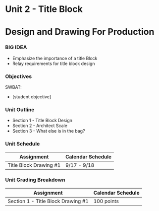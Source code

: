 # Unit 2 - Title Block

# Design and Drawing For Production

### BIG IDEA

- Emphasize the importance of a title Block
- Relay requirements for title block design

### Objectives

SWBAT:

- [student objective]

### Unit Outline

- Section 1 - Title Block Design
- Section 2 - Architect Scale
- Section 3 - What else is in the bag?



### Unit Schedule

| Assignment  | Calendar Schedule |
| ------------- | ------------- |
| Title Block Drawing #1  | 9/17 - 9/18   |

### Unit Grading Breakdown

| Assignment  | Calendar Schedule |
| ------------- | ------------- |
| Section 1 - Title Block Drawing #1  | 100 points   |
